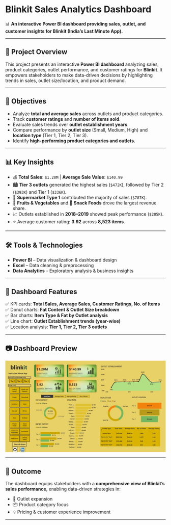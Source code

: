 # Blinkit Sales Analytics Dashboard  

📊 **An interactive Power BI dashboard providing sales, outlet, and customer insights for Blinkit (India’s Last Minute App).**  

---

## 🚀 Project Overview  
This project presents an interactive **Power BI dashboard** analyzing sales, product categories, outlet performance, and customer ratings for **Blinkit**. It empowers stakeholders to make data-driven decisions by highlighting trends in sales, outlet size/location, and product demand.  

---

## 🎯 Objectives  
- Analyze **total and average sales** across outlets and product categories.  
- Track **customer ratings** and **number of items sold**.  
- Evaluate sales trends over **outlet establishment years**.  
- Compare performance by **outlet size** (Small, Medium, High) and **location type** (Tier 1, Tier 2, Tier 3).  
- Identify **high-performing product categories and outlets**.  

---

## 📊 Key Insights  
- 💰 **Total Sales**: `$1.20M` | **Average Sale Value**: `$140.99`  
- 🏙️ **Tier 3 outlets** generated the highest sales (`$472K`), followed by Tier 2 (`$393K`) and Tier 1 (`$336K`).  
- 🏪 **Supermarket Type 1** contributed the majority of sales (`$787K`).  
- 🥦 **Fruits & Vegetables** and 🍪 **Snack Foods** drove the largest revenue share.  
- 📈 Outlets established in **2018–2019** showed peak performance (`$205K`).  
- ⭐ Average customer rating: **3.92** across **8,523 items**.  

---

## 🛠️ Tools & Technologies  
- **Power BI** – Data visualization & dashboard design  
- **Excel** – Data cleaning & preprocessing  
- **Data Analytics** – Exploratory analysis & business insights  

---

## 📂 Dashboard Features  
✅ KPI cards: **Total Sales, Average Sales, Customer Ratings, No. of Items**  
✅ Donut charts: **Fat Content & Outlet Size breakdown**  
✅ Bar charts: **Item Type & Fat by Outlet analysis**  
✅ Line chart: **Outlet Establishment trends (year-wise)**  
✅ Location analysis: **Tier 1, Tier 2, Tier 3 outlets**  

---

## 📷 Dashboard Preview  
![Blinkit Sales Dashboard](Blinkit.jpg)  

---

## 📌 Outcome  
The dashboard equips stakeholders with a **comprehensive view of Blinkit’s sales performance**, enabling data-driven strategies in:  
- 📍 Outlet expansion  
- 📦 Product category focus  
- 💡 Pricing & customer experience improvement  

---
